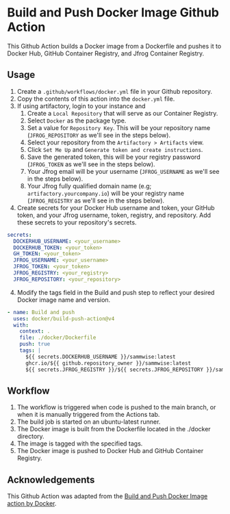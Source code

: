 # Build and Push Docker Image Github Action

This Github Action builds a Docker image from a Dockerfile and pushes it to Docker Hub, GitHub Container Registry, and Jfrog Container Registry.

## Usage

1. Create a `.github/workflows/docker.yml` file in your Github repository.
1. Copy the contents of this action into the `docker.yml` file.
1. If using artifactory, login to your instance and
    1. Create a `Local Repository` that will serve as our Container Registry.
    1. Select `Docker` as the package type.
    1. Set a value for `Repository Key`. This will be your repository name (`JFROG_REPOSITORY` as we'll see in the steps below).
    1. Select your repository from the `Artifactory > Artifacts` view.
    1. Click `Set Me Up` and `Generate token and create instructions`.
    1. Save the generated token, this will be your registry password (`JFROG_TOKEN` as we'll see in the steps below).
    1. Your Jfrog email will be your username (`JFROG_USERNAME` as we'll see in the steps below).
    1. Your Jfrog fully qualified domain name (e.g; `artifactory.yourcompany.io`) will be your registry name (`JFROG_REGISTRY` as we'll see in the steps below).
1. Create secrets for your Docker Hub username and token, your GitHub token, and your Jfrog username, token, registry, and repository. Add these secrets to your repository's secrets.
 
```yaml
secrets:
  DOCKERHUB_USERNAME: <your_username>
  DOCKERHUB_TOKEN: <your_token>
  GH_TOKEN: <your_token>
  JFROG_USERNAME: <your_username>
  JFROG_TOKEN: <your_token>
  JFROG_REGISTRY: <your_registry>
  JFROG_REPOSITORY: <your_repository>
```
4. Modify the tags field in the Build and push step to reflect your desired Docker image name and version.
```yaml
- name: Build and push
  uses: docker/build-push-action@v4
  with:
    context: .
    file: ./docker/Dockerfile
    push: true
    tags: |
      ${{ secrets.DOCKERHUB_USERNAME }}/sammwise:latest
      ghcr.io/${{ github.repository_owner }}/sammwise:latest
      ${{ secrets.JFROG_REGISTRY }}/${{ secrets.JFROG_REPOSITORY }}/sammwise:latest
```
## Workflow
1. The workflow is triggered when code is pushed to the main branch, or when it is manually triggered from the Actions tab.
1. The build job is started on an ubuntu-latest runner.
1. The Docker image is built from the Dockerfile located in the ./docker directory.
1. The image is tagged with the specified tags.
1. The Docker image is pushed to Docker Hub and GitHub Container Registry.

## Acknowledgements
This Github Action was adapted from the [Build and Push Docker Image action by Docker](https://github.com/marketplace/actions/build-and-push-docker-images).



